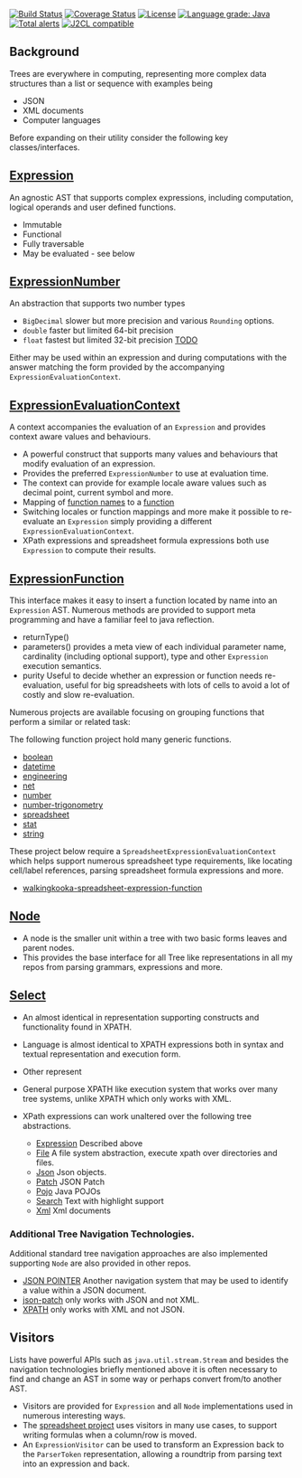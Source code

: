 [![Build Status](https://github.com/mP1/walkingkooka-tree/actions/workflows/build.yaml/badge.svg)](https://github.com/mP1/walkingkooka-tree/actions/workflows/build.yaml/badge.svg)
[![Coverage Status](https://coveralls.io/repos/github/mP1/walkingkooka-tree/badge.svg?branch=master)](https://coveralls.io/github/mP1/walkingkooka-tree?branch=master)
[![License](https://img.shields.io/badge/License-Apache%202.0-blue.svg)](https://opensource.org/licenses/Apache-2.0)
[![Language grade: Java](https://img.shields.io/lgtm/grade/java/g/mP1/walkingkooka-tree.svg?logo=lgtm&logoWidth=18)](https://lgtm.com/projects/g/mP1/walkingkooka-tree/context:java)
[![Total alerts](https://img.shields.io/lgtm/alerts/g/mP1/walkingkooka-tree.svg?logo=lgtm&logoWidth=18)](https://lgtm.com/projects/g/mP1/walkingkooka-tree/alerts/)
[![J2CL compatible](https://img.shields.io/badge/J2CL-compatible-brightgreen.svg)](https://github.com/mP1/j2cl-central)

## Background

Trees are everywhere in computing, representing more complex data structures than a list or sequence with examples being

- JSON
- XML documents
- Computer languages

Before expanding on their utility consider the following key classes/interfaces.

## [Expression](https://github.com/mP1/walkingkooka-tree/tree/master/src/main/java/walkingkooka/tree/expression/Expression.java)

An agnostic AST that supports complex expressions, including computation, logical operands and user defined functions.

- Immutable
- Functional
- Fully traversable
- May be evaluated - see below

## [ExpressionNumber](https://github.com/mP1/walkingkooka-tree/blob/master/src/main/java/walkingkooka/tree/expression/ExpressionNumber.java)

An abstraction that supports two number types

- `BigDecimal` slower but more precision and various `Rounding` options.
- `double` faster but limited 64-bit precision
- `float` fastest but limited 32-bit precision [TODO](https://github.com/mP1/walkingkooka-tree/issues/722)

Either may be used within an expression and during computations with the answer matching the form provided by the
accompanying `ExpressionEvaluationContext`.

## [ExpressionEvaluationContext](https://github.com/mP1/walkingkooka-tree/tree/master/src/main/java/walkingkooka/tree/expression/ExpressionEvaluationContext.java)

A context accompanies the evaluation of an `Expression` and provides context aware values and behaviours.

- A powerful construct that supports many values and behaviours that modify evaluation of an expression.
- Provides the preferred `ExpressionNumber` to use at evaluation time.
- The context can provide for example locale aware values such as decimal point, current symbol and more.
- Mapping
  of [function names](https://github.com/mP1/walkingkooka-tree/tree/master/src/main/java/walkingkooka/tree/expression/ExpressionFunctionName.java)
  to
  a [function](https://github.com/mP1/walkingkooka-tree/tree/master/src/main/java/walkingkooka/tree/expression/function/ExpressionFunction.java)
- Switching locales or function mappings and more make it possible to re-evaluate an `Expression` simply providing a
  different `ExpressionEvaluationContext`.
- XPath expressions and spreadsheet formula expressions both use `Expression` to compute their results.

## [ExpressionFunction](https://github.com/mP1/walkingkooka-tree/blob/master/src/main/java/walkingkooka/tree/expression/function/ExpressionFunction.java)

This interface makes it easy to insert a function located by name into an `Expression` AST. Numerous methods are
provided to support meta programming and have a familiar feel to java reflection.

- returnType()
- parameters() provides a meta view of each individual parameter name, cardinality (including optional support), type
  and other `Expression` execution semantics.
- purity Useful to decide whether an expression or function needs re-evaluation, useful for big spreadsheets with lots
  of cells to avoid a lot of costly and slow re-evaluation.

Numerous projects are available focusing on grouping functions that perform a similar or related task:

The following function project hold many generic functions.

- [boolean](https://github.com/mP1/walkingkooka-tree-expression-function-boolean)
- [datetime](https://github.com/mP1/walkingkooka-tree-expression-function-datetime)
- [engineering](https://github.com/mP1/walkingkooka-tree-expression-function-engineering)
- [net](https://github.com/mP1/walkingkooka-tree-expression-function-net)
- [number](https://github.com/mP1/walkingkooka-tree-expression-function-number)
- [number-trigonometry](https://github.com/mP1/walkingkooka-tree-expression-function-number-trigonometry)
- [spreadsheet](https://github.com/mP1/walkingkooka-spreadsheet-expression-function)
- [stat](https://github.com/mP1/walkingkooka-tree-expression-function-stat)
- [string](https://github.com/mP1/walkingkooka-tree-expression-function-string)

These project below require a `SpreadsheetExpressionEvaluationContext` which helps support numerous spreadsheet type
requirements, like locating cell/label references, parsing spreadsheet formula expressions and more.

- [walkingkooka-spreadsheet-expression-function](https://github.com/mP1/walkingkooka-spreadsheet-expression-function)

## [Node](https://github.com/mP1/walkingkooka-tree/blob/master/src/main/java/walkingkooka/tree/Node.java)

- A node is the smaller unit within a tree with two basic forms leaves and parent nodes.
- This provides the base interface for all Tree like representations in all my repos from parsing grammars, expressions
  and more.

## [Select](https://github.com/mP1/walkingkooka-tree/blob/master/src/main/java/walkingkooka/tree/select)

- An almost identical in representation supporting constructs and functionality found in XPATH.
- Language is almost identical to XPATH expressions both in syntax and textual representation and execution form.
- Other represent
- General purpose XPATH like execution system that works over many tree systems, unlike XPATH which only works with XML.
- XPath expressions can work unaltered over the following tree abstractions.

  - [Expression](https://github.com/mP1/walkingkooka-tree/tree/master/src/main/java/walkingkooka/tree/expression)
    Described above
  - [File](https://github.com/mP1/walkingkooka-tree-file/tree/master/src/main/java/walkingkooka/tree/file) A file system
    abstraction, execute xpath over directories and files.
  - [Json](https://github.com/mP1/walkingkooka-tree-json/tree/master/src/main/java/walkingkooka/tree/json) Json objects.
  - [Patch](https://github.com/mP1/walkingkooka-tree-patch/tree/master/src/main/java/walkingkooka/tree/patch) JSON Patch
  - [Pojo](https://github.com/mP1/walkingkooka-tree-pojo/tree/master/src/main/java/walkingkooka/tree/pojo) Java POJOs
  - [Search](https://github.com/mP1/walkingkooka-tree-search/tree/master/src/main/java/walkingkooka/tree/search) Text
    with highlight support
  - [Xml](https://github.com/mP1/walkingkooka-tree-xml/tree/master/src/main/java/walkingkooka/tree/xml) Xml documents

### Additional Tree Navigation Technologies.

Additional standard tree navigation approaches are also implemented supporting `Node` are also provided in other repos.

- [JSON POINTER](https://datatracker.ietf.org/doc/html/rfc6901) Another navigation system that may be used to identify a
  value within a JSON document.
- [json-patch](http://jsonpatch.com) only works with JSON and not XML.
- [XPATH](https://en.wikipedia.org/wiki/XPath) only works with XML and not JSON.

## Visitors

Lists have powerful APIs such as `java.util.stream.Stream` and besides the navigation technologies briefly mentioned
above it is often necessary to find and change an AST in some way or perhaps convert from/to another AST.

- Visitors are provided for `Expression` and all `Node` implementations used in numerous interesting ways.
- The [spreadsheet project](https://github.com/mP1/walkingkooka-spreadsheet) uses visitors in many use cases, to support
  writing formulas when a column/row is moved.
- An `ExpressionVisitor` can be used to transform an Expression back to the `ParserToken` representation, allowing a
  roundtrip from parsing text into an expression and back.
